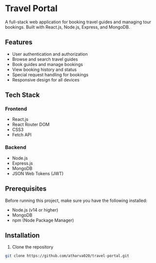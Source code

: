 # Travel Portal

A full-stack web application for booking travel guides and managing tour bookings. Built with React.js, Node.js, Express, and MongoDB.

## Features

- User authentication and authorization
- Browse and search travel guides
- Book guides and manage bookings
- View booking history and status
- Special request handling for bookings
- Responsive design for all devices

## Tech Stack

### Frontend
- React.js
- React Router DOM
- CSS3
- Fetch API

### Backend
- Node.js
- Express.js
- MongoDB
- JSON Web Tokens (JWT)

## Prerequisites

Before running this project, make sure you have the following installed:
- Node.js (v14 or higher)
- MongoDB
- npm (Node Package Manager)

## Installation

1. Clone the repository
```bash
git clone https://github.com/atharva020/travel-portal.git
